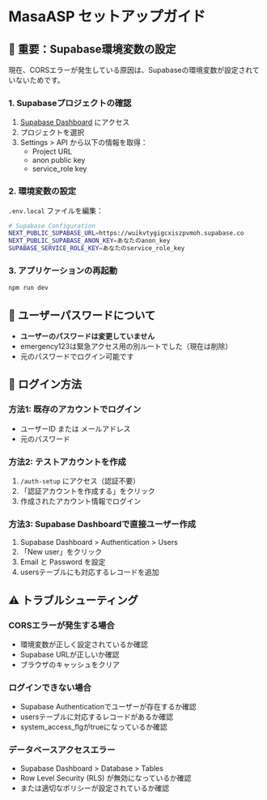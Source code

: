 # MasaASP セットアップガイド

## 🚨 重要：Supabase環境変数の設定

現在、CORSエラーが発生している原因は、Supabaseの環境変数が設定されていないためです。

### 1. Supabaseプロジェクトの確認

1. [Supabase Dashboard](https://supabase.com/dashboard) にアクセス
2. プロジェクトを選択
3. Settings > API から以下の情報を取得：
   - Project URL
   - anon public key
   - service_role key

### 2. 環境変数の設定

`.env.local` ファイルを編集：

```bash
# Supabase Configuration
NEXT_PUBLIC_SUPABASE_URL=https://wuikvtygigcxiszpvmoh.supabase.co
NEXT_PUBLIC_SUPABASE_ANON_KEY=あなたのanon_key
SUPABASE_SERVICE_ROLE_KEY=あなたのservice_role_key
```

### 3. アプリケーションの再起動

```bash
npm run dev
```

## 📝 ユーザーパスワードについて

- **ユーザーのパスワードは変更していません**
- emergency123は緊急アクセス用の別ルートでした（現在は削除）
- 元のパスワードでログイン可能です

## 🔐 ログイン方法

### 方法1: 既存のアカウントでログイン
- ユーザーID または メールアドレス
- 元のパスワード

### 方法2: テストアカウントを作成
1. `/auth-setup` にアクセス（認証不要）
2. 「認証アカウントを作成する」をクリック
3. 作成されたアカウント情報でログイン

### 方法3: Supabase Dashboardで直接ユーザー作成
1. Supabase Dashboard > Authentication > Users
2. 「New user」をクリック
3. Email と Password を設定
4. usersテーブルにも対応するレコードを追加

## ⚠️ トラブルシューティング

### CORSエラーが発生する場合
- 環境変数が正しく設定されているか確認
- Supabase URLが正しいか確認
- ブラウザのキャッシュをクリア

### ログインできない場合
- Supabase Authenticationでユーザーが存在するか確認
- usersテーブルに対応するレコードがあるか確認
- system_access_flgがtrueになっているか確認

### データベースアクセスエラー
- Supabase Dashboard > Database > Tables
- Row Level Security (RLS) が無効になっているか確認
- または適切なポリシーが設定されているか確認